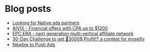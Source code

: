 # Blog posts
<!-- BLOG-POST-LIST:START -->
- [Looking for Native ads partners](https://afflift.com/f/threads/looking-for-native-ads-partners.9951/)
- [AIVIX - Financial offers with CPA up to $1200](https://afflift.com/f/threads/aivix-financial-offers-with-cpa-up-to-1200.8167/)
- [EPC ERA - next generation multi-vertical affiliate network](https://afflift.com/f/threads/epc-era-next-generation-multi-vertical-affiliate-network.9872/)
- [30-Day Challenge to get 🎯3000$ Profit⁉ a contest for myself✊](https://afflift.com/f/threads/30-day-challenge-to-get-%F0%9F%8E%AF3000-profit%E2%81%89-a-contest-for-myself%E2%9C%8A.9419/)
- [Newbie to Push Ads](https://afflift.com/f/threads/newbie-to-push-ads.9950/)
<!-- BLOG-POST-LIST:END -->
